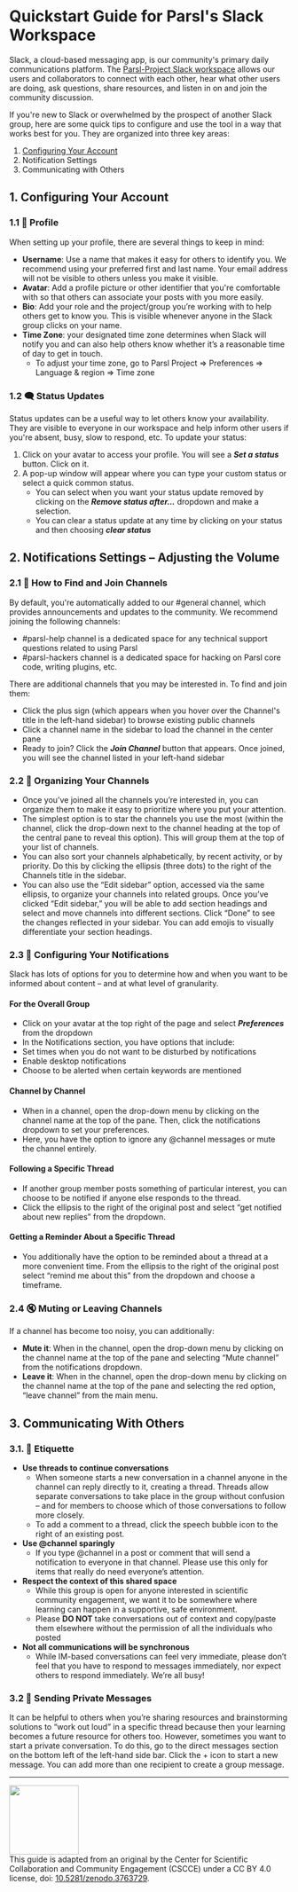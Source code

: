 # Quickstart Guide for Parsl's Slack Workspace

Slack, a cloud-based messaging app, is our community's primary daily communications platform. The [Parsl-Project Slack workspace](https://bit.ly/join-parsl-slack) allows our users and collaborators to connect with each other, hear what other users are doing, ask questions, share resources, and listen in on and join the community discussion.

If you're new to Slack or overwhelmed by the prospect of another Slack group, here are some quick tips to configure and use the tool in a way that works best for you. They are organized into three key areas:
1. [Configuring Your Account](#1-configuring-your-account)
2. Notification Settings
3. Communicating with Others

## 1. Configuring Your Account
### 1.1 👤 Profile
When setting up your profile, there are several things to keep in mind:
- **Username**: Use a name that makes it easy for others to identify you. We recommend using your preferred first and last name. Your email address will not be visible to others unless you make it visible.
- **Avatar**: Add a profile picture or other identifier that you're comfortable with so that others can associate your posts with you more easily.
- **Bio**: Add your role and the project/group you’re working with to help others get to know you. This is visible whenever anyone in the Slack group clicks on your name.
- **Time Zone**: your designated time zone determines when Slack will notify you and can also help others know whether it’s a reasonable time of day to get in touch.
  - To adjust your time zone, go to Parsl Project => Preferences => Language & region => Time zone
 
### 1.2 🗨️ Status Updates
Status updates can be a useful way to let others know your availability. They are visible to everyone in our workspace and help inform other users if you're absent, busy, slow to respond, etc. To update your status:
1. Click on your avatar to access your profile. You will see a ***Set a status*** button. Click on it.
2. A pop-up window will appear where you can type your custom status or select a quick common status.
   - You can select when you want your status update removed by clicking on the ***Remove status after...*** dropdown and make a selection.
   - You can clear a status update at any time by clicking on your status and then choosing ***clear status***
  
## 2. Notifications Settings – Adjusting the Volume
### 2.1 🔎 How to Find and Join Channels
By default, you're automatically added to our #general channel, which provides announcements and updates to the community. We recommend joining the following channels:
-  #parsl-help channel is a dedicated space for any technical support questions related to using Parsl
-  #parsl-hackers channel is a dedicated space for hacking on Parsl core code, writing plugins, etc.

There are additional channels that you may be interested in. To find and join them:
- Click the plus sign (which appears when you hover over the Channel's title in the left-hand sidebar) to browse existing public channels
- Click a channel name in the sidebar to load the channel in the center pane
- Ready to join? Click the ***Join Channel*** button that appears. Once joined, you will see the channel listed in your left-hand sidebar

### 2.2 📂 Organizing Your Channels
- Once you’ve joined all the channels you’re interested in, you can organize them to make it easy to prioritize where you put your attention.
- The simplest option is to star the channels you use the most (within the channel, click the drop-down next to the channel heading at the top of the central pane to reveal this option). This will group them at the top of your list of channels.
- You can also sort your channels alphabetically, by recent activity, or by priority. Do this by clicking the ellipsis (three dots) to the right of the Channels title in the sidebar.
- You can also use the “Edit sidebar” option, accessed via the same ellipsis, to organize your channels into related groups. Once you’ve clicked “Edit sidebar,” you will be able to add section headings and select and move channels into different sections. Click “Done” to see the changes reflected in your sidebar. You can add emojis to visually differentiate your section headings.

### 2.3 🔧 Configuring Your Notifications
Slack has lots of options for you to determine how and when you want to be informed about content – and at what level of granularity.

#### For the Overall Group
- Click on your avatar at the top right of the page and select ***Preferences*** from the dropdown
- In the Notifications section, you have options that include:
- Set times when you do not want to be disturbed by notifications
- Enable desktop notifications
- Choose to be alerted when certain keywords are mentioned

#### Channel by Channel
- When in a channel, open the drop-down menu by clicking on the channel name at the top of the pane. Then, click the notifications dropdown to set your preferences.
- Here, you have the option to ignore any @channel messages or mute the channel entirely.

#### Following a Specific Thread
- If another group member posts something of particular interest, you can choose to be notified if anyone else responds to the thread.
- Click the ellipsis to the right of the original post and select “get notified about new replies” from the dropdown.

#### Getting a Reminder About a Specific Thread
- You additionally have the option to be reminded about a thread at a more convenient time. From the ellipsis to the right of the original post select “remind me about this” from the dropdown and choose a timeframe.

### 2.4 🔇 Muting or Leaving Channels
If a channel has become too noisy, you can additionally:
- **Mute it**: When in the channel, open the drop-down menu by clicking on the channel name at the top of the pane and selecting “Mute channel” from the notifications dropdown.
- **Leave it**: When in the channel, open the drop-down menu by clicking on the channel name at the top of the pane and selecting the red option, “leave channel” from the main menu.

## 3. Communicating With Others
### 3.1. 📑 Etiquette
- **Use threads to continue conversations**
  - When someone starts a new conversation in a channel anyone in the channel can reply directly to it, creating a thread. Threads allow separate conversations to take place in the group without confusion – and for members to choose which of those conversations to follow more closely.
  - To add a comment to a thread, click the speech bubble icon to the right of an existing post.
- **Use @channel sparingly**
  - If you type @channel in a post or comment that will send a notification to everyone in that channel. Please use this only for items that really do need everyone’s attention.
- **Respect the context of this shared space**
  - While this group is open for anyone interested in scientific community engagement, we want it to be somewhere where learning can happen in a supportive, safe environment.
  - Please **DO NOT** take conversations out of context and copy/paste them elsewhere without the permission of all the individuals who posted
- **Not all communications will be synchronous**
  - While IM-based conversations can feel very immediate, please don’t feel that you have to respond to messages immediately, nor expect others to respond immediately. We’re all busy!

### 3.2 📩 Sending Private Messages
It can be helpful to others when you’re sharing resources and brainstorming solutions to “work out loud” in a specific thread because then your learning becomes a future resource for others too.
However, sometimes you want to start a private conversation. To do this, go to the direct messages section on the bottom left of the left-hand side bar. Click the + icon to start a new message. You can add more than one recipient to create a group message.

---
<img src="https://www.cscce.org/wp-content/uploads/2020/01/CSCCE_Acronym-with-Flower_RGB.png" width="125"><br>This guide is adapted from an original by the Center for Scientific Collaboration and Community Engagement (CSCCE) under a CC BY 4.0 license, doi: [10.5281/zenodo.3763729](https://doi.org/10.5281/zenodo.3763729).
